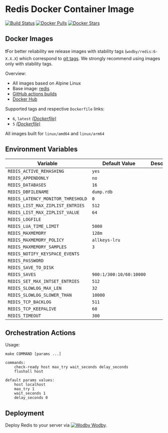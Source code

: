 # Redis Docker Container Image

[![Build Status](https://github.com/wodby/redis/workflows/Build%20docker%20image/badge.svg)](https://github.com/wodby/redis/actions)
[![Docker Pulls](https://img.shields.io/docker/pulls/wodby/redis.svg)](https://hub.docker.com/r/wodby/redis)
[![Docker Stars](https://img.shields.io/docker/stars/wodby/redis.svg)](https://hub.docker.com/r/wodby/redis)

## Docker Images

❗For better reliability we release images with stability tags (`wodby/redis:6-X.X.X`) which correspond to [git tags](https://github.com/wodby/redis/releases). We strongly recommend using images only with stability tags. 

Overview:

- All images based on Alpine Linux
- Base image: [redis](https://github.com/docker-library/redis)
- [GitHub actions builds](https://github.com/wodby/redis/actions) 
- [Docker Hub](https://hub.docker.com/r/wodby/redis)

[_(Dockerfile)_]: https://github.com/wodby/redis/tree/master/Dockerfile

Supported tags and respective `Dockerfile` links:

- `6`, `latest` [_(Dockerfile)_]
- `5` [_(Dockerfile)_]

All images built for `linux/amd64` and `linux/arm64`

## Environment Variables

| Variable                          | Default Value           | Description |
|-----------------------------------|-------------------------|-------------|
| `REDIS_ACTIVE_REHASHING`          | `yes`                   |             |
| `REDIS_APPENDONLY`                | `no`                    |             |
| `REDIS_DATABASES`                 | `16`                    |             |
| `REDIS_DBFILENAME`                | `dump.rdb`              |             |
| `REDIS_LATENCY_MONITOR_THRESHOLD` | `0`                     |             |
| `REDIS_LIST_MAX_ZIPLIST_ENTRIES`  | `512`                   |             |
| `REDIS_LIST_MAX_ZIPLIST_VALUE`    | `64`                    |             |
| `REDIS_LOGFILE`                   |                         |             |
| `REDIS_LUA_TIME_LIMIT`            | `5000`                  |             |
| `REDIS_MAXMEMORY`                 | `128m`                  |             |
| `REDIS_MAXMEMORY_POLICY`          | `allkeys-lru`           |             |
| `REDIS_MAXMEMORY_SAMPLES`         | `3`                     |             |
| `REDIS_NOTIFY_KEYSPACE_EVENTS`    |                         |             |
| `REDIS_PASSWORD`                  |                         |             |
| `REDIS_SAVE_TO_DISK`              |                         |             |
| `REDIS_SAVES`                     | `900:1/300:10/60:10000` |             |
| `REDIS_SET_MAX_INTSET_ENTRIES`    | `512`                   |             |
| `REDIS_SLOWLOG_MAX_LEN`           | `32`                    |             |
| `REDIS_SLOWLOG_SLOWER_THAN`       | `10000`                 |             |
| `REDIS_TCP_BACKLOG`               | `511`                   |             |
| `REDIS_TCP_KEEPALIVE`             | `60`                    |             |
| `REDIS_TIMEOUT`                   | `300`                   |             |

## Orchestration Actions

Usage:
```
make COMMAND [params ...]
 
commands:
    check-ready host max_try wait_seconds delay_seconds
    flushall host
    
default params values:
    host localhost
    max_try 1
    wait_seconds 1
    delay_seconds 0
```

## Deployment

Deploy Redis to your server via [![Wodby](https://www.google.com/s2/favicons?domain=wodby.com) Wodby](https://wodby.com/stacks/redis).
